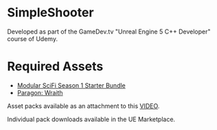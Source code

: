 # SimpleShooter
Developed as part of the GameDev.tv "Unreal Engine 5 C++ Developer" course of Udemy.

# Required Assets
- [Modular SciFi Season 1 Starter Bundle](https://www.unrealengine.com/marketplace/en-US/product/modular-scifi-season-1-starter-bundle)
- [Paragon: Wraith](https://www.unrealengine.com/marketplace/en-US/product/paragon-wraith)

Asset packs available as an attachment to this [VIDEO](https://www.udemy.com/course/unrealcourse/learn/lecture/31732132#content).

Individual pack downloads available in the UE Marketplace.